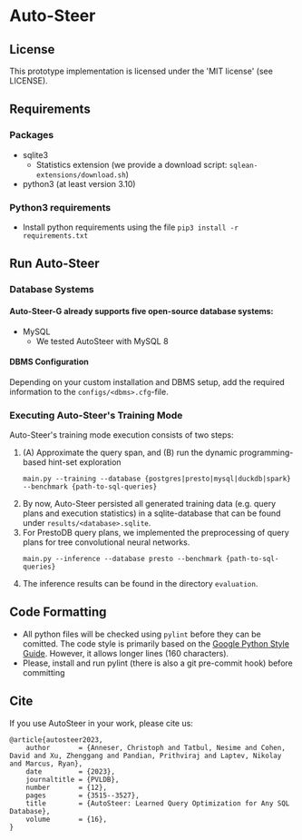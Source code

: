 # Auto-Steer

## License

This prototype implementation is licensed under the 'MIT license' (see LICENSE).

## Requirements

### Packages

- sqlite3
    - Statistics extension (we provide a download script: `sqlean-extensions/download.sh`)
- python3 (at least version 3.10)

### Python3 requirements

- Install python requirements using the file `pip3 install -r requirements.txt`

## Run Auto-Steer

### Database Systems

#### Auto-Steer-G already supports five open-source database systems:

- MySQL
    - We tested AutoSteer with MySQL 8

#### DBMS Configuration

Depending on your custom installation and DBMS setup, add the required information to the `configs/<dbms>.cfg`-file.

### Executing Auto-Steer's Training Mode

Auto-Steer's training mode execution consists of two steps:

1. (A) Approximate the query span, and (B) run the dynamic programming-based hint-set exploration
   ```commandline
   main.py --training --database {postgres|presto|mysql|duckdb|spark} --benchmark {path-to-sql-queries}
   ```
2. By now, Auto-Steer persisted all generated training data (e.g. query plans and execution statistics) in a
   sqlite-database that can be found under `results/<database>.sqlite`.
3. For PrestoDB query plans, we implemented the preprocessing of query plans for tree convolutional neural networks.
   ```commandline
   main.py --inference --database presto --benchmark {path-to-sql-queries}
   ```
4. The inference results can be found in the directory `evaluation`.

## Code Formatting

- All python files will be checked using `pylint` before they can be comitted. The code style is primarily based on
  the [Google Python Style Guide](https://google.github.io/styleguide/pyguide.html).
  However, it allows longer lines (160 characters).
- Please, install and run pylint (there is also a git pre-commit hook) before committing

## Cite
If you use AutoSteer in your work, please cite us:
```
@article{autosteer2023,
    author       = {Anneser, Christoph and Tatbul, Nesime and Cohen, David and Xu, Zhenggang and Pandian, Prithviraj and Laptev, Nikolay and Marcus, Ryan},
    date         = {2023},
    journaltitle = {PVLDB},
    number       = {12},
    pages        = {3515--3527},
    title        = {AutoSteer: Learned Query Optimization for Any SQL Database},
    volume       = {16},
}
```
